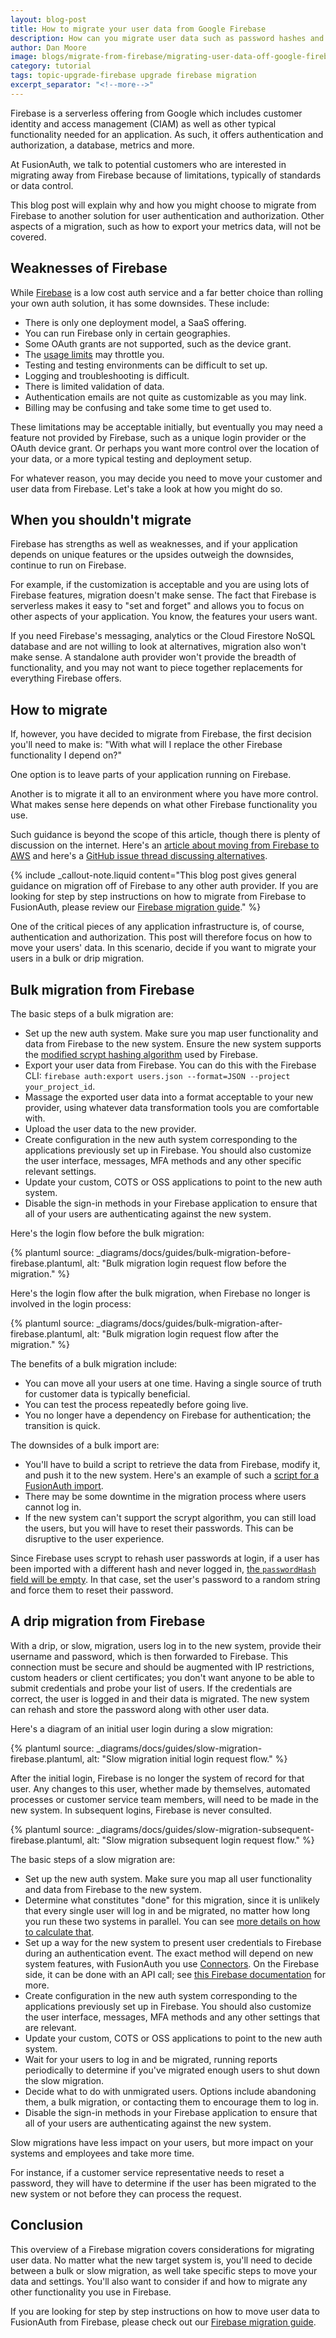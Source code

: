 ```yaml
---
layout: blog-post
title: How to migrate your user data from Google Firebase
description: How can you migrate user data such as password hashes and social logins away from Google Firebase?
author: Dan Moore
image: blogs/migrate-from-firebase/migrating-user-data-off-google-firebase.png
category: tutorial
tags: topic-upgrade-firebase upgrade firebase migration
excerpt_separator: "<!--more-->"
---
```


Firebase is a serverless offering from Google which includes customer identity and access management (CIAM) as well as other typical functionality needed for an application. As such, it offers authentication and authorization, a database, metrics and more.

At FusionAuth, we talk to potential customers who are interested in migrating away from Firebase because of limitations, typically of standards or data control.

<!--more-->

This blog post will explain why and how you might choose to migrate from Firebase to another solution for user authentication and authorization. Other aspects of a migration, such as how to export your metrics data, will not be covered.

## Weaknesses of Firebase

While [Firebase](https://firebase.google.com/) is a low cost auth service and a far better choice than rolling your own auth solution, it has some downsides. These include:

* There is only one deployment model, a SaaS offering.
* You can run Firebase only in certain geographies.
* Some OAuth grants are not supported, such as the device grant.
* The [usage limits](https://firebase.google.com/docs/auth/limits) may throttle you.
* Testing and testing environments can be difficult to set up.
* Logging and troubleshooting is difficult.
* There is limited validation of data.
* Authentication emails are not quite as customizable as you may link.
* Billing may be confusing and take some time to get used to.

These limitations may be acceptable initially, but eventually you may need a feature not provided by Firebase, such as a unique login provider or the OAuth device grant.
Or perhaps you want more control over the location of your data, or a more typical testing and deployment setup.

For whatever reason, you may decide you need to move your customer and user data from Firebase. Let's take a look at how you might do so.

## When you shouldn't migrate

Firebase has strengths as well as weaknesses, and if your application depends on unique features or the upsides outweigh the downsides, continue to run on Firebase.

For example, if the customization is acceptable and you are using lots of Firebase features, migration doesn't make sense. The fact that Firebase is serverless makes it easy to "set and forget" and allows you to focus on other aspects of your application. You know, the features your users want.

If you need Firebase's messaging, analytics or the Cloud Firestore NoSQL database and are not willing to look at alternatives, migration also won't make sense. A standalone auth provider won't provide the breadth of functionality, and you may not want to piece together replacements for everything Firebase offers. 

## How to migrate

If, however, you have decided to migrate from Firebase, the first decision you'll need to make is: "With what will I replace the other Firebase functionality I depend on?"

One option is to leave parts of your application running on Firebase. 

Another is to migrate it all to an environment where you have more control. What makes sense here depends on what other Firebase functionality you use.

Such guidance is beyond the scope of this article, though there is plenty of discussion on the internet. Here's an [article about moving from Firebase to AWS](https://aws.amazon.com/blogs/startups/migrating-your-startup-from-firebase-to-aws/) and here's a [GitHub issue thread discussing alternatives](https://github.com/WelcometoMyGarden/welcometomygarden/issues/106).

{% include _callout-note.liquid content="This blog post gives general guidance on migration off of Firebase to any other auth provider. If you are looking for step by step instructions on how to migrate from Firebase to FusionAuth, please review our [Firebase migration guide](/docs/v1/tech/migration-guide/firebase)." %}

One of the critical pieces of any application infrastructure is, of course, authentication and authorization. This post will therefore focus on how to move your users' data. In this scenario, decide if you want to migrate your users in a bulk or drip migration.

## Bulk migration from Firebase

The basic steps of a bulk migration are:

* Set up the new auth system. Make sure you map user functionality and data from Firebase to the new system. Ensure the new system supports the [modified scrypt hashing algorithm](https://firebase.google.com/docs/reference/admin/java/reference/com/google/firebase/auth/hash/Scrypt) used by Firebase.
* Export your user data from Firebase. You can do this with the Firebase CLI: `firebase auth:export users.json --format=JSON --project your_project_id`.
* Massage the exported user data into a format acceptable to your new provider, using whatever data transformation tools you are comfortable with.
* Upload the user data to the new provider. 
* Create configuration in the new auth system corresponding to the applications previously set up in Firebase. You should also customize the user interface, messages, MFA methods and any other specific relevant settings.
* Update your custom, COTS or OSS applications to point to the new auth system.
* Disable the sign-in methods in your Firebase application to ensure that all of your users are authenticating against the new system.

Here's the login flow before the bulk migration:

{% plantuml source: _diagrams/docs/guides/bulk-migration-before-firebase.plantuml, alt: "Bulk migration login request flow before the migration." %}

Here's the login flow after the bulk migration, when Firebase no longer is involved in the login process:

{% plantuml source: _diagrams/docs/guides/bulk-migration-after-firebase.plantuml, alt: "Bulk migration login request flow after the migration." %}

The benefits of a bulk migration include:

* You can move all your users at one time. Having a single source of truth for customer data is typically beneficial.
* You can test the process repeatedly before going live.
* You no longer have a dependency on Firebase for authentication; the transition is quick.

The downsides of a bulk import are:

* You'll have to build a script to retrieve the data from Firebase, modify it, and push it to the new system. Here's an example of such a [script for a FusionAuth import](https://github.com/FusionAuth/fusionauth-import-scripts/tree/master/firebase).
* There may be some downtime in the migration process where users cannot log in.
* If the new system can't support the scrypt algorithm, you can still load the users, but you will have to reset their passwords. This can be disruptive to the user experience.

Since Firebase uses scrypt to rehash user passwords at login, if a user has been imported with a different hash and never logged in, [the `passwordHash` field will be empty](https://firebase.google.com/docs/cli/auth). In that case, set the user's password to a random string and force them to reset their password.

## A drip migration from Firebase

With a drip, or slow, migration, users log in to the new system, provide their username and password, which is then forwarded to Firebase. This connection must be secure and should be augmented with IP restrictions, custom headers or client certificates; you don't want anyone to be able to submit credentials and probe your list of users. If the credentials are correct, the user is logged in and their data is migrated. The new system can rehash and store the password along with other user data.

Here's a diagram of an initial user login during a slow migration:

{% plantuml source: _diagrams/docs/guides/slow-migration-firebase.plantuml, alt: "Slow migration initial login request flow." %}

After the initial login, Firebase is no longer the system of record for that user. Any changes to this user, whether made by themselves, automated processes or customer service team members, will need to be made in the new system. In subsequent logins, Firebase is never consulted.

{% plantuml source: _diagrams/docs/guides/slow-migration-subsequent-firebase.plantuml, alt: "Slow migration subsequent login request flow." %}

The basic steps of a slow migration are:

* Set up the new auth system. Make sure you map all user functionality and data from Firebase to the new system.
* Determine what constitutes "done" for this migration, since it is unlikely that every single user will log in and be migrated, no matter how long you run these two systems in parallel. You can see [more details on how to calculate that](/docs/v1/tech/migration-guide/general#migration-timeline).
* Set up a way for the new system to present user credentials to Firebase during an authentication event. The exact method will depend on new system features, with FusionAuth you use [Connectors](/docs/v1/tech/connectors/). On the Firebase side, it can be done with an API call; see [this Firebase documentation](https://firebase.google.com/docs/reference/rest/auth#section-sign-in-email-password) for more.
* Create configuration in the new auth system corresponding to the applications previously set up in Firebase. You should also customize the user interface, messages, MFA methods and any other settings that are relevant.
* Update your custom, COTS or OSS applications to point to the new auth system.
* Wait for your users to log in and be migrated, running reports periodically to determine if you've migrated enough users to shut down the slow migration.
* Decide what to do with unmigrated users. Options include abandoning them, a bulk migration, or contacting them to encourage them to log in.
* Disable the sign-in methods in your Firebase application to ensure that all of your users are authenticating against the new system.

Slow migrations have less impact on your users, but more impact on your systems and employees and take more time.

For instance, if a customer service representative needs to reset a password, they will have to determine if the user has been migrated to the new system or not before they can process the request. 

## Conclusion

This overview of a Firebase migration covers considerations for migrating user data. No matter what the new target system is, you'll need to decide between a bulk or slow migration, as well take specific steps to move your data and settings. You'll also want to consider if and how to migrate any other functionality you use in Firebase.

If you are looking for step by step instructions on how to move user data to FusionAuth from Firebase, please check out our [Firebase migration guide](/docs/v1/tech/migration-guide/firebase).

